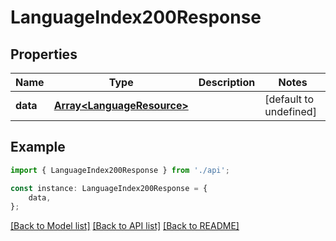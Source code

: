 # LanguageIndex200Response


## Properties

Name | Type | Description | Notes
------------ | ------------- | ------------- | -------------
**data** | [**Array&lt;LanguageResource&gt;**](LanguageResource.md) |  | [default to undefined]

## Example

```typescript
import { LanguageIndex200Response } from './api';

const instance: LanguageIndex200Response = {
    data,
};
```

[[Back to Model list]](../README.md#documentation-for-models) [[Back to API list]](../README.md#documentation-for-api-endpoints) [[Back to README]](../README.md)
